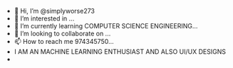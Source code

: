 - 👋 Hi, I’m @simplyworse273
- 👀 I’m interested in ...
- 🌱 I’m currently learning COMPUTER SCIENCE ENGINEERING...
- 💞️ I’m looking to collaborate on ...
- 📫 How to reach me 974345750...
- I AM AN MACHINE LEARNING ENTHUSIAST AND ALSO UI/UX DESIGNS
-  

<!---
simplyworse273/simplyworse273 is a ✨ special ✨ repository because its `README.md` (this file) appears on your GitHub profile.
You can click the Preview link to take a look at your changes.

--->
